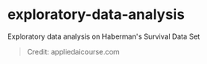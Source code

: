 # exploratory-data-analysis
Exploratory data analysis on Haberman's Survival Data Set

>Credit: appliedaicourse.com
